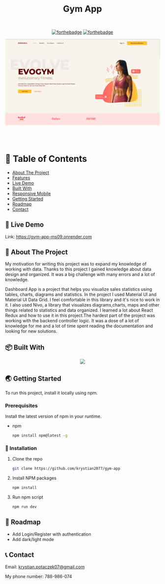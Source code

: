 <br />
<div align="center">
  <h1 style="margin-bottom: 50px">Gym App </h1>

[![forthebadge](http://forthebadge.com/images/badges/made-with-typescript.svg)](http://forthebadge.com)
[![forthebadge](http://forthebadge.com/images/badges/built-with-love.svg)](http://forthebadge.com)
  
  <img src="src/assets/start.png" alt="Start" style="margin-bottom: 50px">
  
  </div>
  
  # 🚩 Table of Contents

- [About The Project](#about-the-project)
- [Features](#features)
- [Live Demo](#live-demo)
- [Built With](#built-with)
- [Responsive Mobile](#responsive-mobile)  
- [Getting Started
  ](#getting-started)
- [Roadmap](#roadmap)
- [Contact](#contact)

 ## 🚀 Live Demo
   Link: https://gym-app-ms09.onrender.com
   
 ## 💬 About The Project
My motivation for writing this project was to expand my knowledge of working with data.
Thanks to this project I gained knowledge about data design and organized. It was a big challenge with many errors and a lot of knowledge.
  
Dashboard App is a project that helps you visualize sales statistics using tables, charts, diagrams and statistics.
In the project I used Material UI and Material UI Data Grid. I feel comfortable in this library and it's nice to work in it.
I also used Nivo, a library that visualizes diagrams,charts, maps and other things related to statistics and data organized.
I learned a lot about React Redux and how to use it in this project.The hardest part of the project was working with the backend controller logic. It was a dose of a lot of knowledge for me and a lot of time spent reading the documentation and looking for new solutions.

 ## 📦 Built With

<p align="center">
  <a href="https://skillicons.dev">
    <img src="https://skillicons.dev/icons?i=typescript,react,tailwind,vite" />
  </a>
</p>

 ##  🌏 Getting Started

To run this project, install it locally using npm.

### Prerequisites

Install the latest version of npm in your runtime.
* npm

  ```sh
  npm install npm@latest -g
  ```
  
 ### 🔧 Installation


1. Clone the repo

   ```sh
   git clone https://github.com/krystian2077/gym-app
   ```
3. Install NPM packages

   ```sh
   npm install
   ```
4. Run npm script

   ```sh
   npm run dev
   ```

 ## 🐾 Roadmap

- Add Login/Register with authentication
- Add dark/light mode



<!-- CONTACT -->
 ## 📞 Contact

Email: krystian.potaczek07@gmail.com

My phone number: 788-986-074

